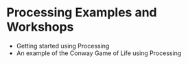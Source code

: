 # Processing Examples and Workshops

- Getting started using Processing
- An example of the Conway Game of Life using Processing
